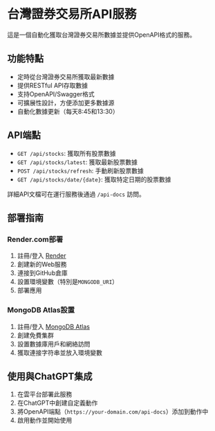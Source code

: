 # 台灣證券交易所API服務

這是一個自動化獲取台灣證券交易所數據並提供OpenAPI格式的服務。

## 功能特點

- 定時從台灣證券交易所獲取最新數據
- 提供RESTful API存取數據
- 支持OpenAPI/Swagger格式
- 可擴展性設計，方便添加更多數據源
- 自動化數據更新（每天8:45和13:30）

## API端點

- `GET /api/stocks`: 獲取所有股票數據
- `GET /api/stocks/latest`: 獲取最新股票數據
- `POST /api/stocks/refresh`: 手動刷新股票數據
- `GET /api/stocks/date/{date}`: 獲取特定日期的股票數據

詳細API文檔可在運行服務後通過 `/api-docs` 訪問。

## 部署指南

### Render.com部署

1. 註冊/登入 [Render](https://render.com/)
2. 創建新的Web服務
3. 連接到GitHub倉庫
4. 設置環境變數（特別是`MONGODB_URI`）
5. 部署應用

### MongoDB Atlas設置

1. 註冊/登入 [MongoDB Atlas](https://www.mongodb.com/cloud/atlas)
2. 創建免費集群
3. 設置數據庫用戶和網絡訪問
4. 獲取連接字符串並放入環境變數

## 使用與ChatGPT集成

1. 在雲平台部署此服務
2. 在ChatGPT中創建自定義動作
3. 將OpenAPI端點（`https://your-domain.com/api-docs`）添加到動作中
4. 啟用動作並開始使用
